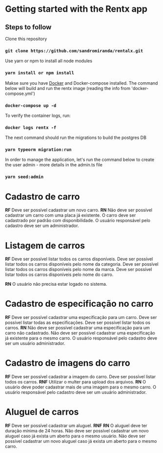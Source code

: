 # Getting started with the Rentx app

## Steps to follow


Clone this repository

### `git clone https://github.com/sandromiranda/rentalx.git`


Use yarn or npm to install all node modules

### `yarn install or npm install`


Makse sure you have [Docker](https://docs.docker.com/get-docker/) and Docker-compose installed. The command below will build and run the rentx image (reading the info from 'docker-compose.yml')

### `docker-compose up -d`


To verify the container logs, run:

### `docker logs rentx -f`


The next command should run the migrations to build the postgres DB

### `yarn typeorm migration:run`


In order to manage the application, let's run the command below to create the user admin - more details in the admin.ts file

### `yarn seed:admin`



# Cadastro de carro
**RF** 
Deve ser possível cadastrar um novo carro.
**RN**
Não deve ser possível cadastrar um carro com uma placa já existente.
O carro deve ser cadastrado por padrão com disponibilidade.
O usuário responsável pelo cadastro deve ser um administrador.


# Listagem de carros
**RF**
Deve ser possível listar todos os carros disponíveis.
Deve ser possível listar todos os carros disponíveis pelo nome da categoria.
Deve ser possível listar todos os carros disponíveis pelo nome da marca.
Deve ser possível listar todos os carros disponíveis pelo nome do carro.

**RN**
O usuário não precisa estar logado no sistema.


# Cadastro de especificação no carro
**RF**
Deve ser possível cadastrar uma especificação para um carro.
Deve ser possível listar todas as especificações.
Deve ser possível listar todos os carros.
**RN**
Não deve ser possível cadastrar uma especificação para um carro não cadastrado.
Não deve ser possível cadastrar uma especificação já existente para o mesmo carro.
O usuário responsável pelo cadastro deve ser um usuário administrador.


# Cadastro de imagens do carro
**RF**
Deve ser possível cadastrar a imagem do carro.
Deve ser possível listar todos os carros.
**RNF**
Utilizar o multer para upload dos arquivos.
**RN**
O usuário deve poder cadastrar mais de uma imagem para o mesmo carro.
O usuário responsável pelo cadastro deve ser um usuário administrador.


# Aluguel de carros
**RF**
Deve ser possível cadastrar um aluguel.
**RNF**
**RN**
O aluguel deve ter duração mínima de 24 horas.
Não deve ser possível cadastrar um novo aluguel caso já exista um aberto para o mesmo usuário.
Não deve ser possível cadastrar um novo aluguel caso já exista um aberto para o mesmo carro.
